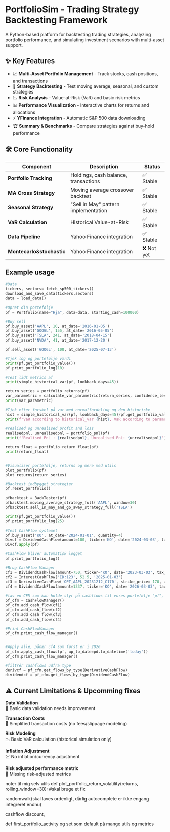 # PortfolioSim - Trading Strategy Backtesting Framework
A Python-based platform for backtesting trading strategies, analyzing portfolio performance, and simulating investment scenarios with multi-asset support.

## ✨ Key Features

- 📈 **Multi-Asset Portfolio Management** - Track stocks, cash positions, and transactions  
- 🤖 **Strategy Backtesting** - Test moving average, seasonal, and custom strategies  
- 📉 **Risk Analysis** - Value-at-Risk (VaR) and basic risk metrics  
- 📊 **Performance Visualization** - Interactive charts for returns and allocations  
- ⚡ **YFinance Integration** - Automatic S&P 500 data downloading  
- 🏆 **Summary & Benchmarks** - Compare strategies against buy-hold performance  

## 🛠 Core Functionality

| Component            | Description                              | Status       |
|----------------------|------------------------------------------|--------------|
| **Portfolio Tracking** | Holdings, cash balance, transactions   | ✅ Stable     |
| **MA Cross Strategy** | Moving average crossover backtest       | ✅ Stable     |
| **Seasonal Strategy** | "Sell in May" pattern implementation    | ✅ Stable     |
| **VaR Calculation**   | Historical Value-at-Risk                | ✅ Stable     |
| **Data Pipeline**     | Yahoo Finance integration               | ✅ Stable     |
| **Montecarlo&stochastic**     | Yahoo Finance integration       |  ❌ Not yet   |


## Example usage
 ```python
#Data
tickers, sectors= fetch_sp500_tickers()
download_and_save_data(tickers,sectors)
data = load_data()

#Opret din portefølje
pf = Portfolio(name="Hja", data=data, starting_cash=100000)

#Buy sell
pf.buy_asset('AAPL', 10, at_date='2016-01-05')
pf.buy_asset('GOOGL', 155, at_date='2016-05-05')
pf.buy_asset('TSLA', 241, at_date='2018-04-15')
pf.buy_asset('NVDA', 41, at_date='2017-12-20')

pf.sell_asset('GOOGL', 100, at_date='2025-07-13') 

#Tjek log og portefølje værdi
print(pf.get_portfolio_value())
pf.print_portfolio_log(10)

#Test lidt metrics af
print(simple_historical_var(pf, lookback_days=45))

return_series = portfolio_returns(pf)
var_parametric = calculate_var_parametric(return_series, confidence_level=0.95)
print(var_parametric)

#Tjek efter forskel på var med normalfordeling og den historiske
hist = simple_historical_var(pf, lookback_days=45)/pf.get_portfolio_value()
print(f'VaR according to historical_var {hist}, VaR according to parametric approach {var_parametric}')

#realised og unrealised profit and loss
realisedpnl, unrealisedpnl = portfolio_pnl(pf)
print(f'Realised PnL : {realisedpnl}, Unrealised PnL: {unrealisedpnl}')

return_float = portfolio_return_float(pf)
print(return_float)


#Visualiser portefølje, returns og mere med utils
plot_portfolio(pf)
plot_returns(return_series)

#Backtest indbygget strategier
pf.reset_portfolio()

pfbacktest = BackTester(pf)
pfbacktest.moving_average_strategy_full('AAPL', window=30)
pfbacktest.sell_in_may_and_go_away_strategy_full('TSLA')

print(pf.get_portfolio_value())
pf.print_portfolio_log(25)

#Test CashFlow systemet
pf.buy_asset('KO', at_date='2024-01-01', quantity=4)
Divcf = DividendCashFlow(amount=100, ticker='KO', date='2024-03-03', tax_rate=0.27)
Divcf.apply(pf)

#CashFlow bliver automatisk logget
pf.print_portfolio_log()

#Brug CashFlow Manager
cf1 = DividendCashFlow(amount=750, ticker='KO', date='2023-03-03', tax_rate=0.27)
cf2 = InterestCashFlow('ID:123', 52.5, '2025-01-03')
cf3 = DerivativeCashFlow('OPT_AAPL_20231212_C170', strike_price= 170, amount=5734, date='2023-12-12')
cf4 = DividendCashFlow(amount=1337, ticker='KO', date='2026-03-03', tax_rate=0.27)

#lav en CFM som kan holde styr på cashflows til vores portefølje "pf", eller hvilken som helst anden.
pf_cfm = CashFlowManager()
pf_cfm.add_cash_flow(cf1)
pf_cfm.add_cash_flow(cf2)
pf_cfm.add_cash_flow(cf3)
pf_cfm.add_cash_flow(cf4)

#Print CashFlowManager
pf_cfm.print_cash_flow_manager()


#Apply alle, pånær cf4 som først er i 2026
pf_cfm.apply_cash_flows(pf, up_to_date=pd.to_datetime('today'))
pf_cfm.print_cash_flow_manager()

#filtrér cashflows udfra type
derivcf = pf_cfm.get_flows_by_type(DerivativeCashFlow)
dividendcf = pf_cfm.get_flows_by_type(DividendCashFlow)
``` 

## ⚠️ Current Limitations & Upcomming fixes
**Data Validation**         
🧩 Basic data validation needs improvement

**Transaction Costs**          
💸 Simplified transaction costs (no fees/slippage modeling)

**Risk Modeling**  
📉 Basic VaR calculation (historical simulation only)

**Inflation Adjustment**   
💹 No inflation/currency adjustment

**Risk adjusted performance metric**           
📐 Missing risk-adjusted metrics







noter til mig selv
utils
def plot_portfolio_return_volatility(returns, rolling_window=30):
    #skal bruge et fix

randomwalk(skal laves ordenligt, dårlig autocomplete er ikke engang integreret endnu)

cashflow discount, 

def first_portfolio_activity og set som default på mange utils og metrics

